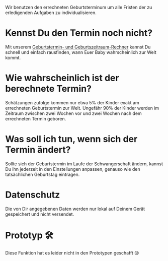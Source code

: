 Wir benutzen den errechneten Geburtsterminum um alle Fristen der zu erledigenden Aufgaben zu individualisieren.

# Kennst Du den Termin noch nicht?

Mit unserem [Geburtstermin- und Geburtszeitraum-Rechner](https://www.familienplanung.de/schwangerschaft/geburtstermin-berechnen/#c63192) kannst Du schnell und einfach rausfinden,
wann Euer Baby wahrscheinlich zur Welt kommt.

# Wie wahrscheinlich ist der berechnete Termin?
Schätzungen zufolge kommen nur etwa 5% der Kinder exakt am errechneten Geburtstermin zur Welt.
Ungefähr 90% der Kinder werden im Zeitraum zwischen zwei Wochen vor und zwei Wochen nach dem errechneten Termin geboren.

# Was soll ich tun, wenn sich der Termin ändert?
Sollte sich der Geburtstermin im Laufe der Schwangerschaft ändern,
kannst Du ihn jederzeit in den Einstellungen anpassen, genauso wie den tatsächlichen Geburtstag eintragen.

# Datenschutz
Die von Dir angegebenen Daten werden nur lokal auf Deinem Gerät gespeichert und nicht versendet.

# Prototyp 🛠️
Diese Funktion hat es leider nicht in den Prototypen geschafft 😢
